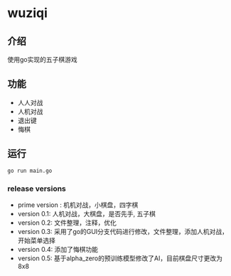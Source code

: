 # wuziqi

## 介绍
使用go实现的五子棋游戏

## 功能
- 人人对战
- 人机对战
- 退出键
- 悔棋

## 运行
```shell
go run main.go
```

### release versions
- prime version : 机机对战，小棋盘，四字棋
- version 0.1: 人机对战，大棋盘，是否先手, 五子棋
- version 0.2: 文件整理，注释，优化
- version 0.3: 采用了go的GUI分支代码进行修改，文件整理，添加人机对战，开始菜单选择
- version 0.4: 添加了悔棋功能
- version 0.5: 基于alpha_zero的预训练模型修改了AI，目前棋盘尺寸更改为8x8